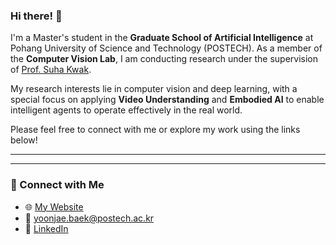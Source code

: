 ### Hi there! 👋

I'm a Master's student in the **Graduate School of Artificial Intelligence** at Pohang University of Science and Technology (POSTECH). As a member of the **Computer Vision Lab**, I am conducting research under the supervision of [Prof. Suha Kwak](https://suhakwak.github.io/).

My research interests lie in computer vision and deep learning, with a special focus on applying **Video Understanding** and **Embodied AI** to enable intelligent agents to operate effectively in the real world.

Please feel free to connect with me or explore my work using the links below!

---

<!-- ### 📚 Publications & Projects

- **[Project/Paper Title 1](link-to-project-or-paper)** (Conference/Journal 202X)
  - A brief, one-sentence description of the work and your contribution.
- **[Project/Paper Title 2](link-to-project-or-paper)** (Conference/Journal 202X)
  - A brief, one-sentence description of the work and your contribution. -->

<!-- --- -->

<!-- ### 💻 Tech Stack & Skills

- **Languages:** Python, C++, Bash
- **Frameworks:** PyTorch, JAX, TensorFlow, ROS
- **Tools:** Git, Docker, Conda, Slurm -->

---

### 🔗 Connect with Me

- 🌐 [My Website](https://whyj-yj.notion.site/Yoonjae-Baek-be25bba6f6144f64a222d1e5c849ace0?pvs=4)
- 📧 [yoonjae.baek@postech.ac.kr](mailto:yoonjae.baek@postech.ac.kr)
- 💼 [LinkedIn](https://www.linkedin.com/in/whyjyj/)
<!-- - 🎓 [Google Scholar](your-google-scholar-link) -->